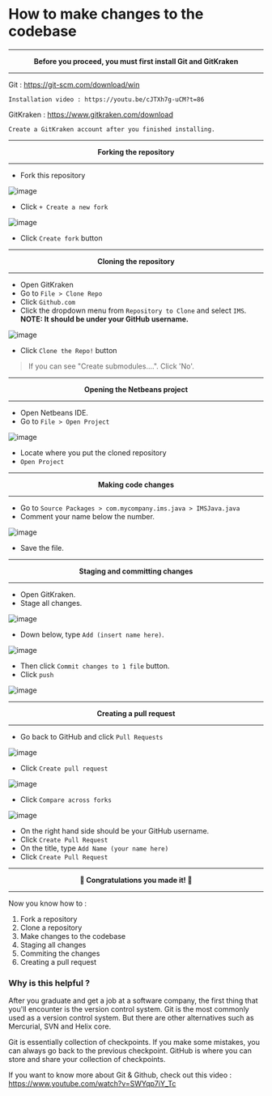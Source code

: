 # How to make changes to the codebase

---

<p align="center"><strong>Before you proceed, you must first install Git and GitKraken</strong></p>

---

Git : https://git-scm.com/download/win
  
    Installation video : https://youtu.be/cJTXh7g-uCM?t=86
  
GitKraken : https://www.gitkraken.com/download
      
    Create a GitKraken account after you finished installing.

---

<p align="center"><strong>Forking the repository</strong></p>

---

* Fork this repository

![image](https://user-images.githubusercontent.com/82688509/190138027-32fc3abd-209a-43ba-9fda-21a61dc27ede.png)

* Click `+ Create a new fork`

![image](https://user-images.githubusercontent.com/82688509/190167990-863888ec-f8cf-485d-8ed2-f7e600543fd0.png)

* Click `Create fork` button

---

<p align="center"><strong>Cloning the repository</strong></p>

---

* Open GitKraken
* Go to `File > Clone Repo`
* Click `Github.com`
* Click the dropdown menu from `Repository to Clone` and select `IMS`. **NOTE: It should be under your GitHub username.**

![image](https://user-images.githubusercontent.com/82688509/190160163-3d2e84f6-37c4-4306-b372-a2b580c9e4e1.png)

* Click `Clone the Repo!` button

> If you can see "Create submodules....". Click 'No'.

---

<p align="center"><strong>Opening the Netbeans project</strong></p>

---

* Open Netbeans IDE.
* Go to `File > Open Project`
 
![image](https://user-images.githubusercontent.com/82688509/190169040-a1aca245-da97-468a-9047-cb7db4f51da4.png)

* Locate where you put the cloned repository
* `Open Project`

---

<p align="center"><strong>Making code changes</strong></p>

---

* Go to `Source Packages > com.mycompany.ims.java > IMSJava.java`
* Comment your name below the number.

![image](https://user-images.githubusercontent.com/82688509/190145195-73c9d8f3-32a8-4240-b020-436d1dc8a96f.png)

* Save the file.

---

<p align="center"><strong>Staging and committing changes</strong></p>

---

* Open GitKraken.
* Stage all changes.

![image](https://user-images.githubusercontent.com/82688509/190144114-9fe27c02-5bb0-4d82-b99e-6d5179216c0b.png)

* Down below, type `Add (insert name here)`.

![image](https://user-images.githubusercontent.com/82688509/190144445-1a54b3a2-c223-4b8f-b33a-78d853bd31b7.png)

* Then click `Commit changes to 1 file` button.
* Click `push`
 
![image](https://user-images.githubusercontent.com/82688509/190545660-eaf24164-e84d-4fcc-9a6a-dc1b12e913ea.png)

---

<p align="center"><strong>Creating a pull request</strong></p>

---
* Go back to GitHub and click `Pull Requests`

![image](https://user-images.githubusercontent.com/82688509/190545786-b229527e-46ac-4d02-ac5e-f484e00beb63.png)

* Click `Create pull request`

![image](https://user-images.githubusercontent.com/82688509/190545812-e6214790-8447-4f04-b447-f3303ebbc287.png)

* Click `Compare across forks`

![image](https://user-images.githubusercontent.com/82688509/190546168-7dcd9fa9-d67e-432c-99f2-c7b2165fe4af.png)

* On the right hand side should be your GitHub username.
* Click `Create Pull Request`
* On the title, type `Add Name (your name here)`
* Click `Create Pull Request`

---

<p align="center"><strong>🎉 Congratulations you made it! 🎉</strong></p>

---

Now you know how to :

1. Fork a repository
2. Clone a repository
3. Make changes to the codebase
4. Staging all changes
5. Commiting the changes
6. Creating a pull request

### Why is this helpful ?

After you graduate and get a job at a software company, the first thing that you'll encounter is the version control system. Git is the most commonly used as a version control system. But there are other alternatives such as Mercurial, SVN and Helix core. 

Git is essentially collection of checkpoints. If you make some mistakes, you can always go back to the previous checkpoint.
GitHub is where you can store and share your collection of checkpoints.

If you want to know more about Git & Github, check out this video : https://www.youtube.com/watch?v=SWYqp7iY_Tc
